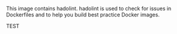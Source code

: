 This image contains hadolint. hadolint is used to check for issues in
Dockerfiles and to help you build best practice Docker images.

TEST

